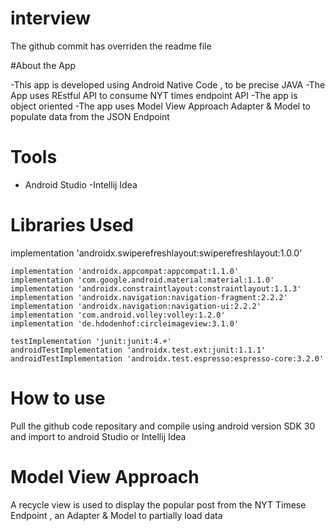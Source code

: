 # interview

The github commit has overriden the readme file 


#About the App 

-This app is developed using Android Native Code , to be precise JAVA 
-The App uses REstful API to consume NYT times endpoint API
-The app is object oriented 
-The app uses Model View Approach Adapter & Model to populate data from the JSON Endpoint 


# Tools 
- Android Studio 
-Intellij Idea

# Libraries Used 

  implementation 'androidx.swiperefreshlayout:swiperefreshlayout:1.0.0'

    implementation 'androidx.appcompat:appcompat:1.1.0'
    implementation 'com.google.android.material:material:1.1.0'
    implementation 'androidx.constraintlayout:constraintlayout:1.1.3'
    implementation 'androidx.navigation:navigation-fragment:2.2.2'
    implementation 'androidx.navigation:navigation-ui:2.2.2'
    implementation 'com.android.volley:volley:1.2.0'
    implementation 'de.hdodenhof:circleimageview:3.1.0'

    testImplementation 'junit:junit:4.+'
    androidTestImplementation 'androidx.test.ext:junit:1.1.1'
    androidTestImplementation 'androidx.test.espresso:espresso-core:3.2.0'


# How to use 

Pull the github code repositary and compile using android version  SDK 30 and import to android Studio or Intellij Idea 

# Model View Approach 

A recycle view  is used to display the popular post from the NYT Timese Endpoint , an Adapter & Model to partially load data 




 
